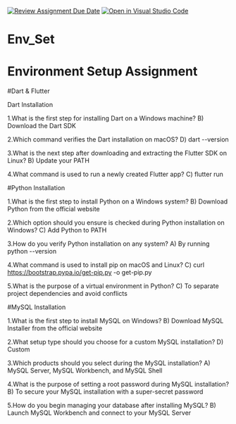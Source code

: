 [![Review Assignment Due Date](https://classroom.github.com/assets/deadline-readme-button-22041afd0340ce965d47ae6ef1cefeee28c7c493a6346c4f15d667ab976d596c.svg)](https://classroom.github.com/a/vnsr1XuU)
[![Open in Visual Studio Code](https://classroom.github.com/assets/open-in-vscode-2e0aaae1b6195c2367325f4f02e2d04e9abb55f0b24a779b69b11b9e10269abc.svg)](https://classroom.github.com/online_ide?assignment_repo_id=16089866&assignment_repo_type=AssignmentRepo)
# Env_Set

# Environment Setup Assignment

#Dart & Flutter

Dart Installation

1.What is the first step for installing Dart on a Windows machine?
B) Download the Dart SDK

2.Which command verifies the Dart installation on macOS?
D) dart --version

3.What is the next step after downloading and extracting the Flutter SDK on Linux?
B) Update your PATH

4.What command is used to run a newly created Flutter app?
C) flutter run


#Python Installation

1.What is the first step to install Python on a Windows system?
B) Download Python from the official website

2.Which option should you ensure is checked during Python installation on Windows?
C) Add Python to PATH

3.How do you verify Python installation on any system?
A) By running python --version

4.What command is used to install pip on macOS and Linux?
C) curl https://bootstrap.pypa.io/get-pip.py -o get-pip.py

5.What is the purpose of a virtual environment in Python?
C) To separate project dependencies and avoid conflicts



#MySQL Installation

1.What is the first step to install MySQL on Windows?
B) Download MySQL Installer from the official website

2.What setup type should you choose for a custom MySQL installation?
D) Custom

3.Which products should you select during the MySQL installation?
A) MySQL Server, MySQL Workbench, and MySQL Shell

4.What is the purpose of setting a root password during MySQL installation?
B) To secure your MySQL installation with a super-secret password

5.How do you begin managing your database after installing MySQL?
B) Launch MySQL Workbench and connect to your MySQL Server


